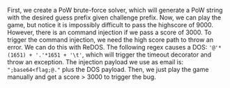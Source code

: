 First, we create a PoW brute-force solver, which will generate a PoW string with the desired guess prefix given challenge prefix. Now, we can play the game, but notice it is impossibly difficult to pass the highscore of 9000. However, there is an command injection if we pass a score of 3000. To trigger the command injection, we need the high score path to throw an error. We can do this with ReDOS. The following regex causes a DOS: `'@'*(1651) + '.'*1651 + '\t'`, which will trigger the timeout decorator and throw an exception. The injection payload we use as email is: `";base64<flag;@."` plus the DOS payload. Then, we just play the game manually and get a score > 3000 to trigger the bug.
